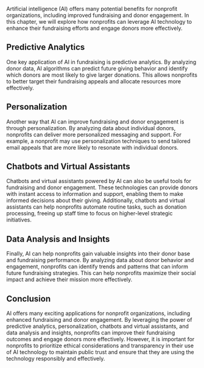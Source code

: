
Artificial intelligence (AI) offers many potential benefits for nonprofit organizations, including improved fundraising and donor engagement. In this chapter, we will explore how nonprofits can leverage AI technology to enhance their fundraising efforts and engage donors more effectively.

Predictive Analytics
--------------------

One key application of AI in fundraising is predictive analytics. By analyzing donor data, AI algorithms can predict future giving behavior and identify which donors are most likely to give larger donations. This allows nonprofits to better target their fundraising appeals and allocate resources more effectively.

Personalization
---------------

Another way that AI can improve fundraising and donor engagement is through personalization. By analyzing data about individual donors, nonprofits can deliver more personalized messaging and support. For example, a nonprofit may use personalization techniques to send tailored email appeals that are more likely to resonate with individual donors.

Chatbots and Virtual Assistants
-------------------------------

Chatbots and virtual assistants powered by AI can also be useful tools for fundraising and donor engagement. These technologies can provide donors with instant access to information and support, enabling them to make informed decisions about their giving. Additionally, chatbots and virtual assistants can help nonprofits automate routine tasks, such as donation processing, freeing up staff time to focus on higher-level strategic initiatives.

Data Analysis and Insights
--------------------------

Finally, AI can help nonprofits gain valuable insights into their donor base and fundraising performance. By analyzing data about donor behavior and engagement, nonprofits can identify trends and patterns that can inform future fundraising strategies. This can help nonprofits maximize their social impact and achieve their mission more effectively.

Conclusion
----------

AI offers many exciting applications for nonprofit organizations, including enhanced fundraising and donor engagement. By leveraging the power of predictive analytics, personalization, chatbots and virtual assistants, and data analysis and insights, nonprofits can improve their fundraising outcomes and engage donors more effectively. However, it is important for nonprofits to prioritize ethical considerations and transparency in their use of AI technology to maintain public trust and ensure that they are using the technology responsibly and effectively.
